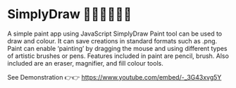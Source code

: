 # SimplyDraw 👩🏼‍🎨👩🏼‍🎨
A simple paint app using JavaScript 
SimplyDraw Paint tool can be used to draw and colour.
It can save creations in standard formats such as .png.
Paint can enable ‘painting’ by dragging the mouse and using different types of artistic brushes or pens. 
Features included in paint are pencil, brush. Also included are an eraser, magnifier, and fill colour tools.

See Demonstration 👉👉
https://www.youtube.com/embed/-_3G43xvg5Y
